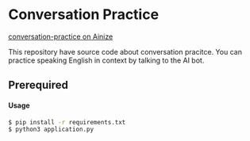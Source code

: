 # Conversation Practice

[conversation-practice on Ainize](https://ainize.ai/)

This repository have source code about conversation pracitce. You can practice speaking English in context by talking to the AI bot.

## Prerequired 

#### Usage
```bash
$ pip install -r requirements.txt
$ python3 application.py
```
